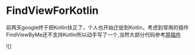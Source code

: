 # FindViewForKotlin
前两天google终于把Kotlin扶正了，个人也开始迁徙到Kotlin，考虑到常用的插件FindViewByMe还不支持Kotlin所以动手写了一个,当然大部分代码参考[原插件](https://github.com/laobie/FindViewByMe)<br/>

!<image>[]
